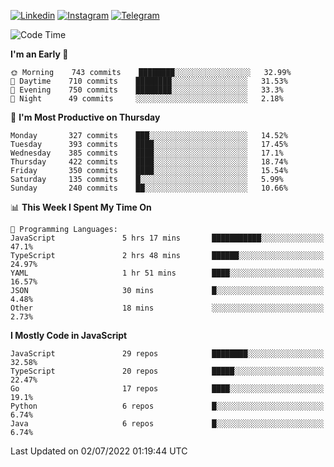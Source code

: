 [![Linkedin](https://img.shields.io/badge/-Archie-blue?style=flat-square&labelColor=gray&logo=Linkedin&logoColor=white&link=https://www.linkedin.com/in/archisdi)](https://www.linkedin.com/in/archisdi)
[![Instagram](https://img.shields.io/badge/-@archisdi-orange?style=flat-square&labelColor=gray&logo=Instagram&logoColor=white&link=https://www.instagram.com/archisdi)](https://www.instagram.com/archisdi)
[![Telegram](https://img.shields.io/badge/-aai-informational?style=flat-square&labelColor=gray&logo=telegram&logoColor=white&link=https://t.me/archisdi)](https://t.me/archisdi)

<!--START_SECTION:waka-->
![Code Time](http://img.shields.io/badge/Code%20Time-0%20secs-blue)

**I'm an Early 🐤** 

```text
🌞 Morning    743 commits    ████████░░░░░░░░░░░░░░░░░   32.99% 
🌆 Daytime    710 commits    ████████░░░░░░░░░░░░░░░░░   31.53% 
🌃 Evening    750 commits    ████████░░░░░░░░░░░░░░░░░   33.3% 
🌙 Night      49 commits     ░░░░░░░░░░░░░░░░░░░░░░░░░   2.18%

```
📅 **I'm Most Productive on Thursday** 

```text
Monday       327 commits    ███░░░░░░░░░░░░░░░░░░░░░░   14.52% 
Tuesday      393 commits    ████░░░░░░░░░░░░░░░░░░░░░   17.45% 
Wednesday    385 commits    ████░░░░░░░░░░░░░░░░░░░░░   17.1% 
Thursday     422 commits    ████░░░░░░░░░░░░░░░░░░░░░   18.74% 
Friday       350 commits    ████░░░░░░░░░░░░░░░░░░░░░   15.54% 
Saturday     135 commits    █░░░░░░░░░░░░░░░░░░░░░░░░   5.99% 
Sunday       240 commits    ██░░░░░░░░░░░░░░░░░░░░░░░   10.66%

```


📊 **This Week I Spent My Time On** 

```text
💬 Programming Languages: 
JavaScript               5 hrs 17 mins       ███████████░░░░░░░░░░░░░░   47.1% 
TypeScript               2 hrs 48 mins       ██████░░░░░░░░░░░░░░░░░░░   24.97% 
YAML                     1 hr 51 mins        ████░░░░░░░░░░░░░░░░░░░░░   16.57% 
JSON                     30 mins             █░░░░░░░░░░░░░░░░░░░░░░░░   4.48% 
Other                    18 mins             ░░░░░░░░░░░░░░░░░░░░░░░░░   2.73%

```

**I Mostly Code in JavaScript** 

```text
JavaScript               29 repos            ████████░░░░░░░░░░░░░░░░░   32.58% 
TypeScript               20 repos            █████░░░░░░░░░░░░░░░░░░░░   22.47% 
Go                       17 repos            ████░░░░░░░░░░░░░░░░░░░░░   19.1% 
Python                   6 repos             █░░░░░░░░░░░░░░░░░░░░░░░░   6.74% 
Java                     6 repos             █░░░░░░░░░░░░░░░░░░░░░░░░   6.74%

```



 Last Updated on 02/07/2022 01:19:44 UTC
<!--END_SECTION:waka-->